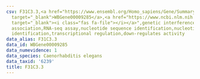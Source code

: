 ```yaml
---
csv: F31C3.3,<a href="https://www.ensembl.org/Homo_sapiens/Gene/Summary?db=core;g=WBGene00009285"
  target="_blank">WBGene00009285</a>,<a href="https://www.ncbi.nlm.nih.gov/pubmed/27496166"
  target="_blank"><i class="fas fa-file"></i></a>",genetic interference,functional
  association,RNA-seq assay,nucleotide sequence identification,nucleotide sequence
  identification,transcriptional regulation,down-regulates activity
data_alias: F31C3.3
data_id: WBGene00009285
data_numevidence: 1
data_species: Caenorhabditis elegans
data_taxid: '6239'
title: F31C3.3
---
```

